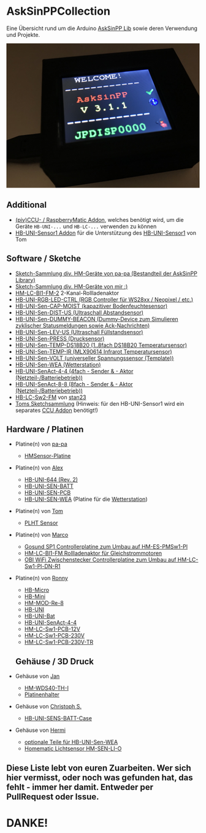 # AskSinPPCollection
Eine Übersicht rund um die Arduino [AskSinPP Lib](https://github.com/pa-pa/AskSinPP/tree/master/examples) sowie deren Verwendung und Projekte.

![topimg](IMG_8916.jpg)

## Additional 
- [(piv)CCU- / RaspberryMatic Addon](https://github.com/jp112sdl/JP-HB-Devices-addon), welches benötigt wird, um die Geräte `HB-UNI-...` und `HB-LC-...` verwenden zu können
- [HB-UNI-Sensor1 Addon](https://github.com/TomMajor/AskSinPP_Examples/tree/master/HB-UNI-Sensor1/CCU_RM) für die Unterstützung des [HB-UNI-Sensor1](https://github.com/TomMajor/AskSinPP_Examples/tree/master/HB-UNI-Sensor1) von Tom

## Software / Sketche
- [Sketch-Sammlung div. HM-Geräte von pa-pa (Bestandteil der AskSinPP Library)](https://github.com/pa-pa/AskSinPP/tree/master/examples) 
- [Sketch-Sammlung div. HM-Geräte von mir :)](https://github.com/jp112sdl/Beispiel_AskSinPP/tree/master/examples)
- [HM-LC-Bl1-FM-2](https://github.com/jp112sdl/HM-LC-Bl1-FM-2) 2-Kanal-Rollladenaktor
- [HB-UNI-RGB-LED-CTRL (RGB Controller für WS28xx / Neopixel / etc.)](https://github.com/jp112sdl/HB-UNI-RGB-LED-CTRL/tree/master)
- [HB-UNI-Sen-CAP-MOIST (kapazitiver Bodenfeuchtesensor)](https://github.com/jp112sdl/HB-UNI-Sen-CAP-MOIST/tree/master)
- [HB-UNI-Sen-DIST-US (Ultraschall Abstandsensor)](https://github.com/jp112sdl/HB-UNI-Sen-DIST-US/tree/master)
- [HB-UNI-Sen-DUMMY-BEACON (Dummy-Device zum Simulieren zyklischer Statusmeldungen sowie Ack-Nachrichten)](https://github.com/jp112sdl/HB-UNI-Sen-DUMMY-BEACON/tree/master)
- [HB-UNI-Sen-LEV-US (Ultraschall Füllstandsensor)](https://github.com/jp112sdl/HB-UNI-Sen-LEV-US/tree/master)
- [HB-UNI-Sen-PRESS (Drucksensor)](https://github.com/jp112sdl/HB-UNI-Sen-PRESS/tree/master)
- [HB-UNI-Sen-TEMP-DS18B20 (1..8fach DS18B20 Temperatursensor)](https://github.com/jp112sdl/HB-UNI-Sen-TEMP-DS18B20/tree/master)
- [HB-UNI-Sen-TEMP-IR (MLX90614 Infrarot Temperatursensor)](https://github.com/jp112sdl/HB-UNI-Sen-TEMP-IR/tree/master)
- [HB-UNI-Sen-VOLT (universeller Spannungssensor (Template))](https://github.com/jp112sdl/HB-UNI-Sen-VOLT/tree/master)
- [HB-UNI-Sen-WEA (Wetterstation)](https://github.com/jp112sdl/HB-UNI-Sen-WEA/tree/master)
- [HB-UNI-SenAct-4-4 (4fach - Sender & - Aktor (Netzteil-/Batteriebetrieb))](https://github.com/jp112sdl/HB-UNI-SenAct-4-4/tree/master)
- [HB-UNI-SenAct-8-8 (8fach - Sender & - Aktor (Netzteil-/Batteriebetrieb))](https://github.com/jp112sdl/HB-UNI-SenAct-8-8-RC/tree/master)
- [HB-LC-Sw2-FM](https://github.com/stan23/HB-LC-Sw2-FM) von [stan23](https://github.com/stan23)
- [Toms Sketchsammlung](https://github.com/TomMajor/AskSinPP_Examples) (Hinweis: für den HB-UNI-Sensor1 wird ein separates [CCU Addon](https://github.com/TomMajor/AskSinPP_Examples/tree/master/HB-UNI-Sensor1/CCU_RM) benötigt!)


## Hardware / Platinen
- Platine(n) von [pa-pa](https://github.com/pa-pa)
  - [HMSensor-Platine](https://github.com/pa-pa/HMSensor)

- Platine(n) von [Alex](https://github.com/alexreinert)
  - [HB-UNI-644 (Rev. 2)](https://github.com/alexreinert/PCB#hb-uni-644-rev-2) 
  - [HB-UNI-SEN-BATT](https://github.com/alexreinert/PCB#hb-uni-sen-batt) 
  - [HB-UNI-SEN-PCB](https://github.com/alexreinert/PCB#hb-uni-sen-pcb) 
  - [HB-UNI-SEN-WEA](https://github.com/alexreinert/PCB#hb-uni-sen-wea) (Platine für die [Wetterstation](https://github.com/jp112sdl/HB-UNI-Sen-WEA/tree/master))

- Platine(n) von [Tom](https://github.com/TomMajor)
  - [PLHT Sensor](https://github.com/TomMajor/AskSinPP_Examples/tree/master/PCB/Sensor_PLHT)

- Platine(n) von [Marco](https://github.com/stan23)
  - [Gosund SP1 Controllerplatine zum Umbau auf HM-ES-PMSw1-Pl](https://github.com/stan23/HM-ES-PMSw1-Pl_GosundSP1)
  - [HM-LC-Bl1-FM Rollladenaktor für Gleichstrommotoren](https://github.com/stan23/HM-LC-Bl1-FM-DC)
  - [OBI WiFi Zwischenstecker Controllerplatine zum Umbau auf HM-LC-Sw1-Pl-DN-R1](https://github.com/stan23/HM-LC-Sw1-Pl-DN-R1_OBI)
  
- Platine(n) von [Ronny](https://github.com/ronnythomas)
  - [HB-Micro](https://github.com/ronnythomas/HB-Micro)
  - [HB-Mini](https://github.com/ronnythomas/HB-Mini)
  - [HM-MOD-Re-8](https://github.com/ronnythomas/HM-MOD-Re-8)
  - [HB-UNI](https://github.com/ronnythomas/HB-UNI)
  - [HB-UNI-Bat](https://github.com/ronnythomas/HB-UNI-Bat)
  - [HB-UNI-SenAct-4-4](https://github.com/ronnythomas/HB-UNI-SenAct-4-4)
  - [HM-LC-Sw1-PCB-12V](https://github.com/ronnythomas/HM-LC-Sw1-PCB-12V)
  - [HM-LC-Sw1-PCB-230V](https://github.com/ronnythomas/HM-LC-Sw1-PCB-230V)
  - [HM-LC-Sw1-PCB-230V-TR](https://github.com/ronnythomas/HM-LC-Sw1-PCB-230V-TR)
  
  ## Gehäuse / 3D Druck
- Gehäuse von [Jan](https://www.thingiverse.com/Schmelzerboy)
  - [HM-WDS40-TH-I](https://www.thingiverse.com/thing:3184336)
  - [Platinenhalter](https://www.thingiverse.com/thing:3158997)
- Gehäuse von [Christoph S.](https://www.thingiverse.com/ChristophStr)
  - [HB-UNI-SENS-BATT-Case](https://www.thingiverse.com/thing:3028730)
- Gehäuse von [Hermi](https://www.thingiverse.com/hermi_le)
  - [optionale Teile für HB-UNI-Sen-WEA](https://www.thingiverse.com/thing:3173141)
  - [Homematic Lichtsensor HM-SEN-LI-O](https://www.thingiverse.com/thing:3196116)
  
  
## Diese Liste lebt von euren Zuarbeiten. Wer sich hier vermisst, oder noch was gefunden hat, das fehlt - immer her damit. Entweder per PullRequest oder Issue. 

# DANKE!
